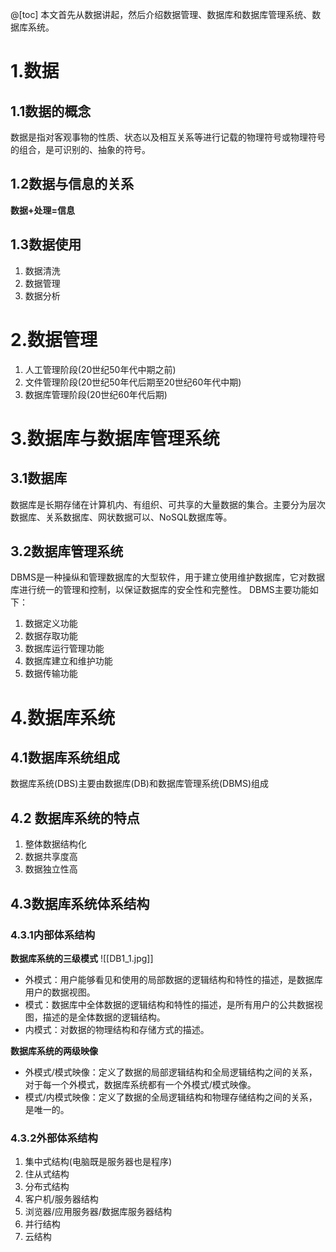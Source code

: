 @[toc]
本文首先从数据讲起，然后介绍数据管理、数据库和数据库管理系统、数据库系统。
# 1.数据
## 1.1数据的概念
数据是指对客观事物的性质、状态以及相互关系等进行记载的物理符号或物理符号的组合，是可识别的、抽象的符号。
## 1.2数据与信息的关系
**数据+处理=信息**
## 1.3数据使用
1. 数据清洗
2. 数据管理
3. 数据分析
# 2.数据管理
1. 人工管理阶段(20世纪50年代中期之前)
2. 文件管理阶段(20世纪50年代后期至20世纪60年代中期)
3. 数据库管理阶段(20世纪60年代后期)
# 3.数据库与数据库管理系统
## 3.1数据库
数据库是长期存储在计算机内、有组织、可共享的大量数据的集合。主要分为层次数据库、关系数据库、网状数据可以、NoSQL数据库等。
## 3.2数据库管理系统
DBMS是一种操纵和管理数据库的大型软件，用于建立使用维护数据库，它对数据库进行统一的管理和控制，以保证数据库的安全性和完整性。
DBMS主要功能如下：
1. 数据定义功能
2. 数据存取功能
3. 数据库运行管理功能
4. 数据库建立和维护功能
5. 数据传输功能
# 4.数据库系统
## 4.1数据库系统组成
数据库系统(DBS)主要由数据库(DB)和数据库管理系统(DBMS)组成
## 4.2 数据库系统的特点
1. 整体数据结构化
2. 数据共享度高
3. 数据独立性高
## 4.3数据库系统体系结构
### 4.3.1内部体系结构
**数据库系统的三级模式**
![[DB1_1.jpg]]
* 外模式：用户能够看见和使用的局部数据的逻辑结构和特性的描述，是数据库用户的数据视图。
* 模式：数据库中全体数据的逻辑结构和特性的描述，是所有用户的公共数据视图，描述的是全体数据的逻辑结构。
* 内模式：对数据的物理结构和存储方式的描述。

**数据库系统的两级映像**
* 外模式/模式映像：定义了数据的局部逻辑结构和全局逻辑结构之间的关系，对于每一个外模式，数据库系统都有一个外模式/模式映像。
* 模式/内模式映像：定义了数据的全局逻辑结构和物理存储结构之间的关系，是唯一的。

### 4.3.2外部体系结构
1. 集中式结构(电脑既是服务器也是程序)
2. 住从式结构
3. 分布式结构
4. 客户机/服务器结构
5. 浏览器/应用服务器/数据库服务器结构
6. 并行结构
7. 云结构